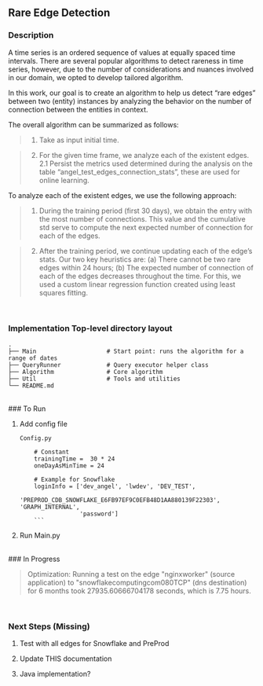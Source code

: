 ## Rare Edge Detection

### Description

A time series is an ordered sequence of values at equally spaced time intervals. There are several popular algorithms to detect rareness in time series, however, due to the number of considerations and nuances involved in our domain, we opted to develop tailored algorithm.

In this work, our goal is to create an algorithm to help us detect “rare edges” between two (entity) instances  by analyzing the behavior on the number of connection between the entities in context.

The overall algorithm can be summarized as follows:

> 1. Take as input initial time. 

> 2. For the given time frame, we analyze each of the existent edges.   
   2.1 Persist the metrics used determined during the analysis on the table “angel_test_edges_connection_stats”, these are used for online learning.


To analyze each of the existent edges, we use the following approach:

> 1. During the training period (first 30 days), we obtain the entry with the most number of connections. This value and the cumulative std serve to compute the next expected number of connection for each of the edges.

> 2. After the training period, we continue updating each of the edge’s stats. Our two key heuristics are: (a) There cannot be two rare edges within 24 hours; (b) The expected number of connection of each of the edges decreases throughout the time. For this, we used a custom linear regression function created using least squares fitting.

<br/>

### Implementation Top-level directory layout

    .
    ├── Main                    # Start point: runs the algorithm for a range of dates
    ├── QueryRunner             # Query executor helper class
    ├── Algorithm               # Core algorithm
    ├── Util                    # Tools and utilities
    └── README.md
    
    
<br/>
### To Run

1. Add config file
    ```
    Config.py

        # Constant
        trainingTime =  30 * 24
        oneDayAsMinTime = 24

        # Example for Snowflake
        loginInfo = ['dev_angel', 'lwdev', 'DEV_TEST',
                     'PREPROD_CDB_SNOWFLAKE_E6FB97EF9C0EFB48D1AA880139F22303', 'GRAPH_INTERNAL',
                     'password']
        ```
2. Run Main.py


<br/>
### In Progress


> Optimization: Running a test on the edge "nginxworker" (source application) to "snowflakecomputingcom080TCP" (dns destination) for 6 months took 27935.60666704178 seconds, which is 7.75 hours. 

<br/>

### Next Steps (Missing)

1. Test with all edges for Snowflake and PreProd

2. Update THIS documentation

3. Java implementation?
